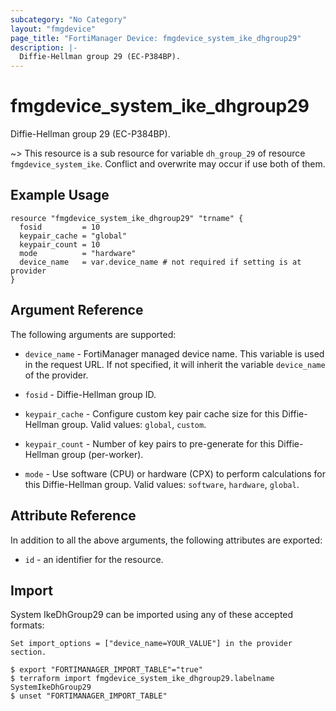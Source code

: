 ```yaml
---
subcategory: "No Category"
layout: "fmgdevice"
page_title: "FortiManager Device: fmgdevice_system_ike_dhgroup29"
description: |-
  Diffie-Hellman group 29 (EC-P384BP).
---
```


# fmgdevice_system_ike_dhgroup29
Diffie-Hellman group 29 (EC-P384BP).

~> This resource is a sub resource for variable `dh_group_29` of resource `fmgdevice_system_ike`. Conflict and overwrite may occur if use both of them.



## Example Usage

```hcl
resource "fmgdevice_system_ike_dhgroup29" "trname" {
  fosid         = 10
  keypair_cache = "global"
  keypair_count = 10
  mode          = "hardware"
  device_name   = var.device_name # not required if setting is at provider
}
```

## Argument Reference


The following arguments are supported:

* `device_name` - FortiManager managed device name. This variable is used in the request URL. If not specified, it will inherit the variable `device_name` of the provider.

* `fosid` - Diffie-Hellman group ID.
* `keypair_cache` - Configure custom key pair cache size for this Diffie-Hellman group. Valid values: `global`, `custom`.

* `keypair_count` - Number of key pairs to pre-generate for this Diffie-Hellman group (per-worker).
* `mode` - Use software (CPU) or hardware (CPX) to perform calculations for this Diffie-Hellman group. Valid values: `software`, `hardware`, `global`.



## Attribute Reference

In addition to all the above arguments, the following attributes are exported:
* `id` - an identifier for the resource.

## Import

System IkeDhGroup29 can be imported using any of these accepted formats:
```
Set import_options = ["device_name=YOUR_VALUE"] in the provider section.

$ export "FORTIMANAGER_IMPORT_TABLE"="true"
$ terraform import fmgdevice_system_ike_dhgroup29.labelname SystemIkeDhGroup29
$ unset "FORTIMANAGER_IMPORT_TABLE"
```

